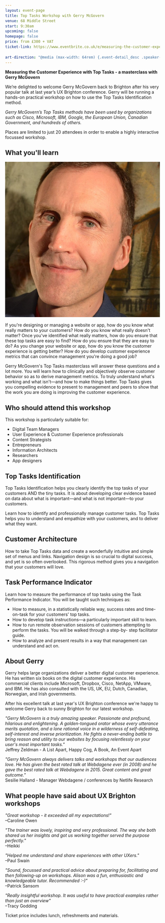 ```yaml
---
layout: event-page  
title: Top Tasks Workshop with Gerry McGovern
venue: 68 Middle Street
start: 9:30am
upcoming: false
homepage: false
price: from £300 + VAT
ticket-link: https://www.eventbrite.co.uk/e/measuring-the-customer-experience-with-top-tasks-a-masterclass-with-gerry-mcgovern-tickets-45097500839#tickets

art-direction: "@media (max-width: 64rem) {.event-detail_desc .speaker-photo{width: 90%; max-width: 100px;}} @media (min-width: 60rem) {.event-detail_desc .speaker-photo {width: 30%; float: left; padding-right: 1em}} .speaker-photo {margin: 0; padding: 0; border: 0} .event-meta {margin-bottom: auto}"
---
```


__Measuring the Customer Experience with Top Tasks - a masterclass with Gerry McGovern__

We’re delighted to welcome Gerry McGovern back to Brighton after his very popular talk at last year’s UX Brighton conference. Gerry will be running a hands-on practical workshop on how to use the Top Tasks Identification method.

*Gerry McGovern’s Top Tasks methods have been used by organizations such as Cisco, Microsoft, IBM, Google, the European Union, Canadian Government, and hundreds of others.*

Places are limited to just 20 attendees in order to enable a highly interactive focussed workshop.

## What you'll learn

<img alt="Photograph of Gerry McGovern" src="/2017/photos/Gerry-McGovern-4-cropped-925x925.jpg" class="speaker-photo">

If you're designing or managing a website or app, how do you know what really matters to your customers? How do you know what really doesn't matter? Once you've identified what really matters, how do you ensure that these top tasks are easy to find? How do you ensure that they are easy to do? As you change your website or app, how do you know the customer experience is getting better? How do you develop customer experience metrics that can convince management you're doing a good job?

Gerry McGovern's Top Tasks masterclass will answer these questions and a lot more. You will learn how to clinically and objectively observe customer behavior so as to derive management metrics. To truly understand what's working and what isn't—and how to make things better. Top Tasks gives you compelling evidence to present to management and peers to show that the work you are doing is improving the customer experience.

## Who should attend this workshop

This workshop is particularly suitable for:

 * Digital Team Managers
 * User Experience & Customer Experience professionals
 * Content Strategists
 * Entrepreneurs
 * Information Architects
 * Researchers
 * App designers

## Top Tasks Identification
Top Tasks Identification helps you clearly identify the top tasks of your customers AND the tiny tasks. It is about developing clear evidence based on data about what is important—and what is not important—to your customers.

Learn how to identify and professionally manage customer tasks. Top Tasks helps you to understand and empathize with your customers, and to deliver what they want.

## Customer Architecture
How to take Top Tasks data and create a wonderfully intuitive and simple set of menus and links. Navigation design is so crucial to digital success, and yet is so often overlooked. This rigorous method gives you a navigation that your customers will love.

## Task Performance Indicator
Learn how to measure the performance of top tasks using the Task Performance Indicator. You will be taught such techniques as:

 * How to measure, in a statistically reliable way, success rates and time-on-task for your customers' top tasks.
 * How to develop task instructions—a particularly important skill to learn.
 * How to run remote observation sessions of customers attempting to perform the tasks. You will be walked through a step-by- step facilitator guide.
 * How to analyze and present results in a way that management can understand and act on.

## About Gerry
Gerry helps large organizations deliver a better digital customer experience. He has written six books on the digital customer experience. His commercial clients include Microsoft, Dropbox, Cisco, NetApp, VMware, and IBM. He has also consulted with the US, UK, EU, Dutch, Canadian, Norwegian, and Irish governments.


After his excellent talk at last year's UX Brighton conference we're happy to welcome Gerry back to sunny Brighton for our latest workshop.

*"Gerry McGovern is a truly amazing speaker. Passionate and profound, hilarious and enlightening. A golden-tongued orator whose every utterance merits quotation, and a lone rational voice in a wilderness of self-defeating, self-interest and inverse prioritization. He fights a never-ending battle to bring reason and utility to our websites by focusing relentlessly on your user's most important tasks."*
<br>Jeffrey Zeldman - A List Apart, Happy Cog, A Book, An Event Apart


*"Gerry McGovern always delivers talks and workshops that our audiences love. He has given the best rated talk at Webdagene ever (in 2008) and he gave the best rated talk at Webdagene in 2015. Great content and great outcome."*
<br>Sesilie Halland - Manager Webdagene / conferences by Netlife Research

## What people have said about UX Brighton workshops
*"Great workshop - it exceeded all my expectations!"*
<br>–Caroline Owen

*"The trainer was lovely, inspiring and very professional. The way she both shared us her insights and got us working together served the purpose perfectly."*
<br>–Heikki

*"Helped me understand and share experiences with other UXers."*
<br>–Paul Swain

*"Sound, focussed and practical advice about preparing for, facilitating and then following-up on workshops. Alison was a fun, enthusiastic and knowledgeable tutor. Recommended :-)"*
<br>–Patrick Sansom

*"Really insightful workshop. It was useful to have practical examples rather than just an overview"*
<br>–Tracy Godding

Ticket price includes lunch, refreshments and materials.
